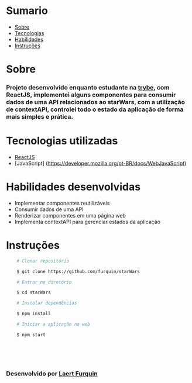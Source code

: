 # Sumario
   - [Sobre](#sobre)
   - [Tecnologias](#tecnologias-utilizadas)
   - [Habilidades](#habilidades-desenvolvidas)
   - [Instruções](#instruções)
#

# Sobre

### Projeto desenvolvido enquanto estudante na [trybe](https://www.betrybe.com/formacao-desenvolvimento-web), com ReactJS, implementei alguns componentes para consumir dados de uma API relacionados ao starWars, com a utilização de contextAPI, controlei todo o estado da aplicação de forma mais simples e prática.

#

# Tecnologias utilizadas
- [ReactJS](https://pt-br.reactjs.org/)
- [JavaScript] (https://developer.mozilla.org/pt-BR/docs/WebJavaScript)
#

# Habilidades desenvolvidas
- Implementar componentes reutilizáveis
- Consumir dados de uma API
- Renderizar componentes em uma página web
- Implementa contextAPI para gerenciar estados da aplicação

#

# Instruções

```bash
    # Clonar repositório

    $ git clone https://github.com/furquin/starWars

    # Entrar no diretório

    $ cd starWars

    # Instalar dependências

    $ npm install

    # Iniciar a aplicação na web

    $ npm start

```

<br>
<br>
<br>

### Desenvolvido por [Laert Furquin](https://github.com/furquin) 

